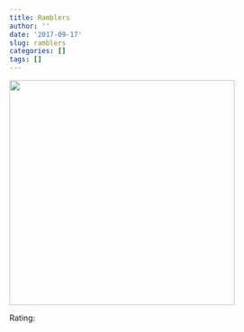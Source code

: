 ```yaml
---
title: Ramblers
author: ''
date: '2017-09-17'
slug: ramblers
categories: []
tags: []
---
```


<img src="/img/2017-09-17 10.04.21.jpg" width ="400">

Rating:

